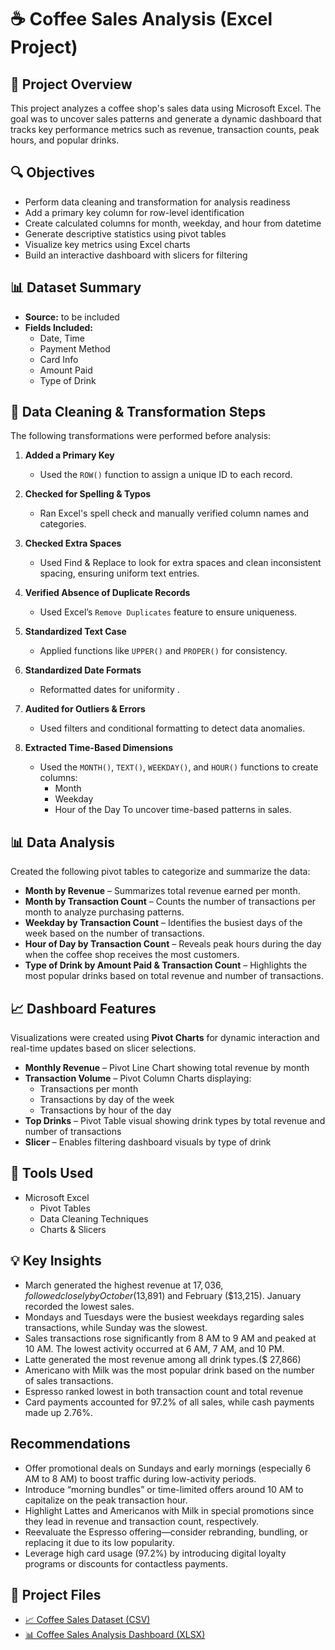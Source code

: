 # ☕ Coffee Sales Analysis (Excel Project)
## 📌 Project Overview
This project analyzes a coffee shop's sales data using Microsoft Excel. The goal was to uncover sales patterns and generate a dynamic dashboard that tracks key performance metrics such as revenue, transaction counts, peak hours, and popular drinks.

## 🔍 Objectives  
- Perform data cleaning and transformation for analysis readiness  
- Add a primary key column for row-level identification  
- Create calculated columns for month, weekday, and hour from datetime  
- Generate descriptive statistics using pivot tables  
- Visualize key metrics using Excel charts  
- Build an interactive dashboard with slicers for filtering

## 📊 Dataset Summary
- **Source:** to be included
- **Fields Included:**
  - Date, Time
  - Payment Method
  - Card Info
  - Amount Paid
  - Type of Drink

## 🔄 Data Cleaning & Transformation Steps  
The following transformations were performed before analysis:

1. **Added a Primary Key**  
   - Used the `ROW()` function to assign a unique ID to each record.

2. **Checked for Spelling & Typos**  
   - Ran Excel's spell check and manually verified column names and categories.

3. **Checked Extra Spaces**  
   - Used Find & Replace to look for extra spaces and clean inconsistent spacing, ensuring uniform text entries.

4. **Verified Absence of Duplicate Records**  
   - Used Excel’s `Remove Duplicates` feature to ensure uniqueness.

5. **Standardized Text Case**  
   - Applied functions like `UPPER()` and `PROPER()` for consistency.

6. **Standardized Date Formats**  
   - Reformatted dates for uniformity .

7. **Audited for Outliers & Errors**  
   - Used filters and conditional formatting to detect data anomalies.

8. **Extracted Time-Based Dimensions**  
   - Used the `MONTH()`, `TEXT()`, `WEEKDAY()`, and `HOUR()` functions to create columns:
     - Month
     - Weekday
     - Hour of the Day
To uncover time-based patterns in sales.

## 📊 Data Analysis 

Created the following pivot tables to categorize and summarize the data:

- **Month by Revenue** – Summarizes total revenue earned per month.  
- **Month by Transaction Count** – Counts the number of transactions per month to analyze purchasing patterns.  
- **Weekday by Transaction Count** – Identifies the busiest days of the week based on the number of transactions.  
- **Hour of Day by Transaction Count** – Reveals peak hours during the day when the coffee shop receives the most customers.  
- **Type of Drink by Amount Paid & Transaction Count** – Highlights the most popular drinks based on total revenue and number of transactions.  

## 📈 Dashboard Features  

Visualizations were created using **Pivot Charts** for dynamic interaction and real-time updates based on slicer selections.

- **Monthly Revenue** – Pivot Line Chart showing total revenue by month  
- **Transaction Volume** – Pivot Column Charts displaying:  
  - Transactions per month  
  - Transactions by day of the week  
  - Transactions by hour of the day  
- **Top Drinks** – Pivot Table visual showing drink types by total revenue and number of transactions  
- **Slicer** – Enables filtering dashboard visuals by type of drink  

## 🔧 Tools Used  
- Microsoft Excel  
  - Pivot Tables  
  - Data Cleaning Techniques  
  - Charts & Slicers

## 💡 Key Insights  
- March generated the highest revenue at $17,036, followed closely by October ($13,891) and February ($13,215). January recorded the lowest sales.
- Mondays and Tuesdays were the busiest weekdays regarding sales transactions, while Sunday was the slowest.
- Sales transactions rose significantly from 8 AM to 9 AM and peaked at 10 AM. The lowest activity occurred at 6 AM, 7 AM, and 10 PM.
- Latte generated the most revenue among all drink types.($ 27,866)
- Americano with Milk was the most popular drink based on the number of sales transactions.
- Espresso ranked lowest in both transaction count and total revenue
- Card payments accounted for 97.2% of all sales, while cash payments made up 2.76%.

## Recommendations
- Offer promotional deals on Sundays and early mornings (especially 6 AM to 8 AM) to boost traffic during low-activity periods.
- Introduce “morning bundles” or time-limited offers around 10 AM to capitalize on the peak transaction hour.
- Highlight Lattes and Americanos with Milk in special promotions since they lead in revenue and transaction count, respectively.
- Reevaluate the Espresso offering—consider rebranding, bundling, or replacing it due to its low popularity.
- Leverage high card usage (97.2%) by introducing digital loyalty programs or discounts for contactless payments.
   
## 📂 Project Files
- [📈 Coffee Sales Dataset (CSV)](data_raw/coffee%20sales%20dataset.csv)
- [📊 Coffee Sales Analysis Dashboard (XLSX)](data_clean/coffee%20Sales%20Analysis%20dashboard.xlx)

  

